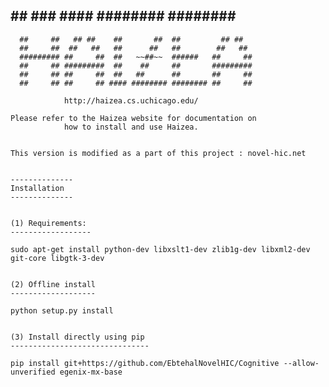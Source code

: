 ##     ##    ###    #### ######## ########    ###    
      ##     ##   ## ##    ##       ##  ##         ## ##   
      ##     ##  ##   ##   ##      ##   ##        ##   ##  
      ######### ##     ##  ##   ~~##~~  ######   ##     ## 
      ##     ## #########  ##    ##     ##       ######### 
      ##     ## ##     ##  ##   ##      ##       ##     ## 
      ##     ## ##     ## #### ######## ######## ##     ## 
    
                http://haizea.cs.uchicago.edu/
             
    Please refer to the Haizea website for documentation on 
                how to install and use Haizea. 


    This version is modified as a part of this project : novel-hic.net
    
    
	--------------
    Installation
    --------------
    
    
    (1) Requirements:
    ------------------
    
    sudo apt-get install python-dev libxslt1-dev zlib1g-dev libxml2-dev git-core libgtk-3-dev
    
    
    (2) Offline install
    -------------------
    
    python setup.py install
    
        
    (3) Install directly using pip
    -------------------------------
    
    pip install git+https://github.com/EbtehalNovelHIC/Cognitive --allow-unverified egenix-mx-base
